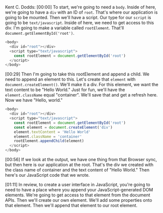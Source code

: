 Kent C. Dodds: [00:00] To start, we're going to need a `body`. Inside of here, we're going to have a `div` with an ID of `root`. That's where our application is going to be mounted. Then we'll have a script. Our type for our `script` is going to be `text/javascript`. Inside of here, we need to get access to this div. I'm going to make a variable called `rootElement`. That'll `document.getElementById('root')`.

```js
<body>
  <div id="root"></div>
  <script type="text/javascript">
    const rootElement = document.getElementById('root')
  </script>
</body>
```

[00:29] Then I'm going to take this rootElement and append a child. We need to append an element to this. Let's create that `element` with `document.createElement()`. We'll
make it a div. For this element, we want the text content to be "Hello World." Just for fun, we'll have the `element.className` equal "container". We'll save that and get a refresh here. Now we have "Hello, world."

```js
<body>
  <div id="root"></div>
  <script type="text/javascript">
    const rootElement = document.getElementById('root') 
    const element = document.createElement('div') 
    element.textContent = 'Hello World'
    element.className = 'container' 
    rootElement.appendChild(element)
  </script>
</body>
```

[00:56] If we look at the output, we have one thing from that Browser sync, but then here is our application at the root. That's the div we created with the class name of container and the text content of "Hello World." Then here's our JavaScript code that we wrote.

[01:11] In review, to create a user interface in JavaScript, you're going to need to have a place where you append your JavaScript-generated DOM elements. We're going to get access to that element from the document APIs. Then we'll create our own element. We'll add some properties onto that element. Then we'll append that element to our root element.